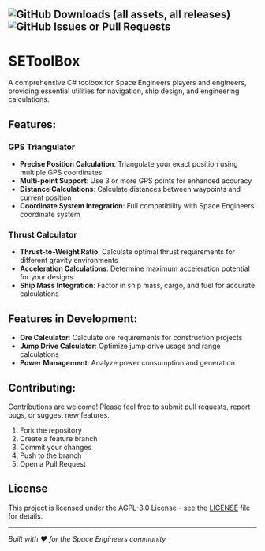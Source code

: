 ![GitHub Downloads (all assets, all releases)](https://img.shields.io/github/downloads/Mr-Baguetter/SEToolBox/total?style=for-the-badge) ![GitHub Issues or Pull Requests](https://img.shields.io/github/issues/Mr-Baguetter/SEToolBox?style=for-the-badge)
<br>
---
# SEToolBox
A comprehensive C# toolbox for Space Engineers players and engineers, providing essential utilities for navigation, ship design, and engineering calculations.

## Features:

### GPS Triangulator
- **Precise Position Calculation**: Triangulate your exact position using multiple GPS coordinates
- **Multi-point Support**: Use 3 or more GPS points for enhanced accuracy
- **Distance Calculations**: Calculate distances between waypoints and current position
- **Coordinate System Integration**: Full compatibility with Space Engineers coordinate system

### Thrust Calculator
- **Thrust-to-Weight Ratio**: Calculate optimal thrust requirements for different gravity environments
- **Acceleration Calculations**: Determine maximum acceleration potential for your designs
- **Ship Mass Integration**: Factor in ship mass, cargo, and fuel for accurate calculations

## Features in Development:

- **Ore Calculator**: Calculate ore requirements for construction projects
- **Jump Drive Calculator**: Optimize jump drive usage and range calculations
- **Power Management**: Analyze power consumption and generation

## Contributing:

Contributions are welcome! Please feel free to submit pull requests, report bugs, or suggest new features.

1. Fork the repository
2. Create a feature branch
3. Commit your changes
4. Push to the branch
5. Open a Pull Request

## License

This project is licensed under the AGPL-3.0 License - see the [LICENSE](LICENSE) file for details.

---

*Built with ❤️ for the Space Engineers community*
